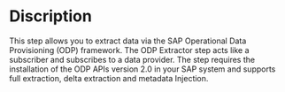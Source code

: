 # Discription

This step allows you to extract data via the SAP Operational Data Provisioning (ODP) framework. 
The ODP Extractor step acts like a subscriber and subscribes to a data provider. The step requires the installation of the ODP APIs version 2.0 in your SAP system and supports full extraction, delta extraction and metadata Injection.
